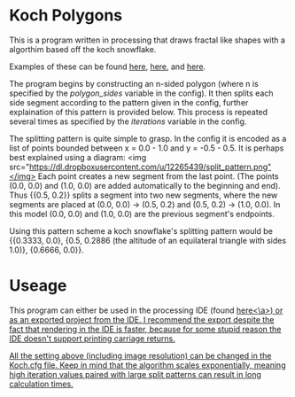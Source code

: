Koch Polygons
================

This is a program written in processing that draws fractal like shapes with a algorthim based off the koch snowflake.

Examples of these can be found <a href="http://carbonbasedartform.tumblr.com/post/86906931928/docker-poly-3-fold-tools-processing">here</a>, <a href="http://carbonbasedartform.tumblr.com/post/77494679896/bounded-omni-gon-n2-medium-digital-tools">here</a>, and <a href="http://carbonbasedartform.tumblr.com/post/77452702375/bounded-omni-gon-n1-medium-digital-tools">here</a>.

The program begins by constructing an n-sided polygon (where n is specified by the *polygon_sides* variable in the config). It then splits each side segment according to the pattern given in the config, further explaination of this pattern is provided below. This process is repeated several times as specified by the *iterations* variable in the config.

The splitting pattern is quite simple to grasp. In the config it is encoded as a list of points bounded between x = 0.0 - 1.0 and y = -0.5 - 0.5. It is perhaps best explained using a diagram:
<img src="https://dl.dropboxusercontent.com/u/12265439/split_pattern.png"</img>
Each point creates a new segment from the last point. (The points (0.0, 0.0) and (1.0, 0.0) are added automatically to the beginning and end). Thus {{0.5, 0.2}} splits a segment into two new segments, where the new segments are placed at (0.0, 0.0) -> (0.5, 0.2) and (0.5, 0.2) -> (1.0, 0.0). In this model (0.0, 0.0) and (1.0, 0.0) are the previous segment's endpoints.

Using this pattern scheme a koch snowflake's splitting pattern would be {{0.3333, 0.0}, {0.5, 0.2886 (the altitude of an equilateral triangle with sides 1.0)}, {0.6666, 0.0}}.

Useage
=================

This program can either be used in the processing IDE (found <a href="https://www.processing.org/download/">here<\a>) or as an exported project from the IDE. I recommend the export despite the fact that rendering in the IDE is faster, because for some stupid reason the IDE doesn't support printing carriage returns.

All the setting above (including image resolution) can be changed in the Koch.cfg file. Keep in mind that the algorithm scales exponentially, meaning high iteration values paired with large split patterns can result in long calculation times.